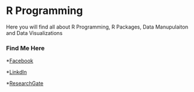 # 													R Programming
Here you will find all about R Programming, R Packages, Data Manupulaiton and Data Visualizations
	
### Find Me Here
*[Facebook](https://www.facebook.com/ridwan.ahmed.39589)

*[LinkdIn](https://www.linkedin.com/in/md-ridwan-ahmed/)

*[ResearchGate]( https://www.researchgate.net/profile/Md_Ahmed64 )
	
	
	